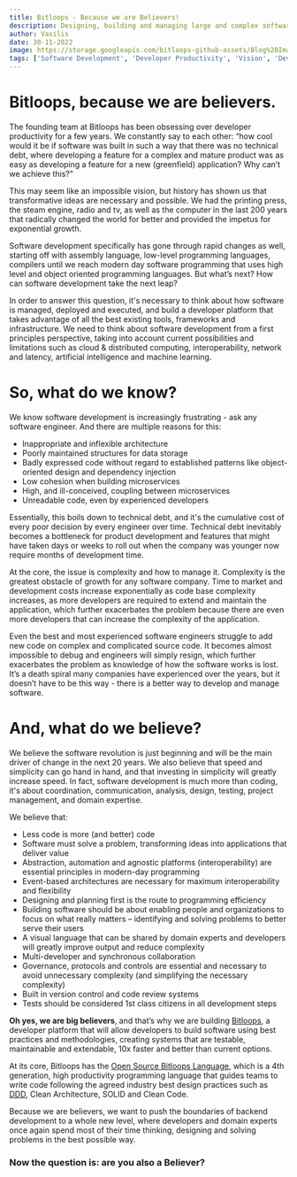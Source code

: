 ```yaml
---
title: Bitloops - Because we are Believers!
description: Designing, building and managing large and complex software does not have to be so hard. We believe it is possible to radically transform how software is developed by incorporating best-practices, design principles and patterns into the software development process. 
author: Vasilis
date: 30-11-2022
image: https://storage.googleapis.com/bitloops-github-assets/Blog%20Images/light-bulb.jpg
tags: ['Software Development', 'Developer Productivity', 'Vision', 'Developer Platform', 'backend development platform']
---
```

# Bitloops, because we are believers.

The founding team at Bitloops has been obsessing over developer productivity for a few years. We constantly say to each other: “how cool would it be if software was built in such a way that there was no technical debt, where developing a feature for a complex and mature product was as easy as developing a feature for a new (greenfield) application? Why can’t we achieve this?”

This may seem like an impossible vision, but history has shown us that transformative ideas are necessary and possible. We had the printing press, the steam engine, radio and tv, as well as the computer in the last 200 years that radically changed the world for better and provided the impetus for exponential growth. 

Software development specifically has gone through rapid changes as well, starting off with assembly language, low-level programming languages, compilers until we reach modern day software programming that uses high level and object oriented programming languages. But what’s next? How can software development take the next leap?

In order to answer this question, it's necessary to think about how software is managed, deployed and executed, and build a developer platform that takes advantage of all the best existing tools, frameworks and infrastructure. We need to think about software development from a first principles perspective, taking into account current possibilities and limitations such as cloud & distributed computing, interoperability, network and latency, artificial intelligence and machine learning. 
 
# So, what do we know?

We know software development is increasingly frustrating - ask any software engineer. And there are multiple reasons for this: 
- Inappropriate and inflexible architecture 
- Poorly maintained structures for data storage
- Badly expressed code without regard to established patterns like object-oriented design and dependency injection
- Low cohesion when building microservices
- High, and ill-conceived, coupling between microservices 
- Unreadable code, even by experienced developers

Essentially, this boils down to technical debt, and it's the cumulative cost of every poor decision by every engineer over time. Technical debt inevitably becomes a bottleneck for product development and features that might have taken days or weeks to roll out when the company was younger now require months of development time.

At the core, the issue is complexity and how to manage it. Complexity is the greatest obstacle of growth for any software company. Time to market and development costs increase exponentially as code base complexity increases, as more developers are required to extend and maintain the application, which further exacerbates the problem because there are even more developers that can increase the complexity of the application. 

Even the best and most experienced software engineers struggle to add new code on complex and complicated source code. It becomes almost impossible to debug and engineers will simply resign, which further exacerbates the problem as knowledge of how the software works is lost. It’s a death spiral many companies have experienced over the years, but it doesn’t have to be this way - there is a better way to develop and manage software. 
 
# And, what do we believe?

We believe the software revolution is just beginning and will be the main driver of change in the next 20 years. We also believe that speed and simplicity can go hand in hand, and that investing in simplicity will greatly increase speed. In fact, software development is much more than coding, it's about coordination, communication, analysis, design, testing, project management, and domain expertise.

We believe that:
* Less code is more (and better) code
* Software must solve a problem, transforming ideas into applications that deliver value
* Abstraction, automation and agnostic platforms (interoperability) are essential principles in modern-day programming
* Event-based architectures are necessary for maximum interoperability and flexibility
* Designing and planning first is the route to programming efficiency
* Building software should be about enabling people and organizations to focus on what really matters – identifying and solving problems to better serve their users
* A visual language that can be shared by domain experts and developers will greatly improve output and reduce complexity
* Multi-developer and synchronous collaboration 
* Governance, protocols and controls are essential and necessary to avoid unnecessary complexity (and simplifying the necessary complexity)
* Built in version control and code review systems
* Tests should be considered 1st class citizens in all development steps

**Oh yes, we are big believers**, and that’s why we are building [Bitloops](https://bitloops.com/), a developer platform that will allow developers to build software using best practices and methodologies, creating systems that are testable, maintainable and extendable, 10x faster and better than current options. 

At its core, Bitloops has the [Open Source Bitloops Language](https://github.com/bitloops/bitloops-language), which is a 4th generation, high productivity programming language that guides teams to write code following the agreed industry best design practices such as [DDD](https://bitloops.com/docs/bitloops-language/learning/domain-driven-design), Clean Architecture, SOLID and Clean Code.

Because we are believers, we want to push the boundaries of backend development to a whole new level, where developers and domain experts once again spend most of their time thinking, designing and solving problems in the best possible way. 

### Now the question is: are you also a Believer?
